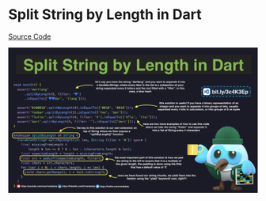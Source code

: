 # Split String by Length in Dart

[Source Code](split-string-by-length-in-dart.dart)

![](split-string-by-length-in-dart.jpg)
